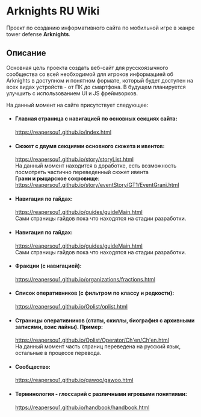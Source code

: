 # Arknights RU Wiki
Проект по созданию информативного сайта по мобильной игре в жанре tower defense **Arknights**. 

## Описание
Основная цель проекта создать веб-сайт для русскоязычного сообщества со всей необходимой для игроков информацией об Arknights в доступном и понятном формате, который будет доступен на всех видах устройств - от ПК до смартфона. В будущем планируется улучшить с использованием UI и JS фреймворков.

На данный момент на сайте присутствует следующее:

- #### Главная страница с навигацией по основных секциях сайта:
  https://reapersou1.github.io/index.html
  
- #### Сюжет с двумя секциями основного сюжета и ивентов:
  https://reapersou1.github.io/story/storyList.html  
  На данный момент находится в доработке, есть возможность посмотреть частично переведенный сюжет ивента  
  **Грани и рыцарское сокровище**: https://reapersou1.github.io/story/eventStory/GT1/EventGrani.html
  
- #### Навигация по гайдах:
  https://reapersou1.github.io/guides/guideMain.html  
  Сами страницы гайдов пока что находятся на стадии разработки.
  
- #### Навигация по гайдах:
  https://reapersou1.github.io/guides/guideMain.html  
  Сами страницы гайдов пока что находятся на стадии разработки.
  
- #### Фракции (с навигацией):
  https://reapersou1.github.io/organizations/fractions.html 

- #### Список оперативников (с фильтром по классу и редкости):
  https://reapersou1.github.io/Oplist/oplist.html
  
- #### Страницы оперативников (статы, скиллы, биография с архивными записями, воис лайны). Пример:
  https://reapersou1.github.io/Oplist/Operator/Ch'en/Ch'en.html  
  На данный момент часть страниц переведена на русский язык, остальные в процессе перевода.
  
- #### Сообщество:
  https://reapersou1.github.io/gawoo/gawoo.html

- #### Терминология - глоссарий с различными игровыми понятиями:
  https://reapersou1.github.io/handbook/handbook.html

